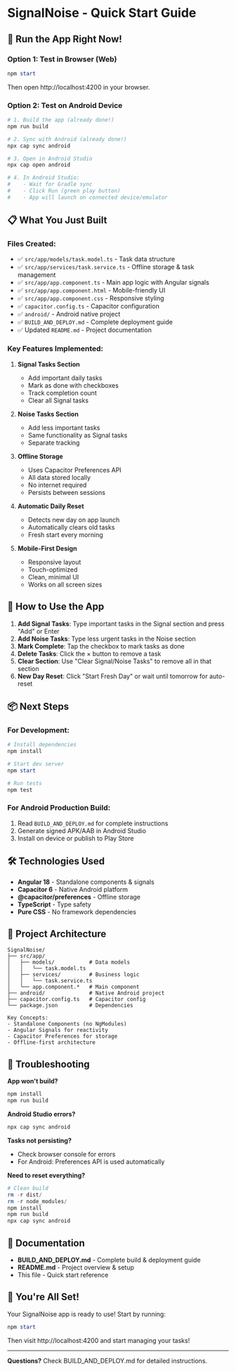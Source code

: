 # SignalNoise - Quick Start Guide

## 🚀 Run the App Right Now!

### Option 1: Test in Browser (Web)
```powershell
npm start
```
Then open http://localhost:4200 in your browser.

### Option 2: Test on Android Device
```powershell
# 1. Build the app (already done!)
npm run build

# 2. Sync with Android (already done!)
npx cap sync android

# 3. Open in Android Studio
npx cap open android

# 4. In Android Studio:
#    - Wait for Gradle sync
#    - Click Run (green play button)
#    - App will launch on connected device/emulator
```

## 📋 What You Just Built

### Files Created:
- ✅ `src/app/models/task.model.ts` - Task data structure
- ✅ `src/app/services/task.service.ts` - Offline storage & task management
- ✅ `src/app/app.component.ts` - Main app logic with Angular signals
- ✅ `src/app/app.component.html` - Mobile-friendly UI
- ✅ `src/app/app.component.css` - Responsive styling
- ✅ `capacitor.config.ts` - Capacitor configuration
- ✅ `android/` - Android native project
- ✅ `BUILD_AND_DEPLOY.md` - Complete deployment guide
- ✅ Updated `README.md` - Project documentation

### Key Features Implemented:
1. **Signal Tasks Section**
   - Add important daily tasks
   - Mark as done with checkboxes
   - Track completion count
   - Clear all Signal tasks

2. **Noise Tasks Section**
   - Add less important tasks
   - Same functionality as Signal tasks
   - Separate tracking

3. **Offline Storage**
   - Uses Capacitor Preferences API
   - All data stored locally
   - No internet required
   - Persists between sessions

4. **Automatic Daily Reset**
   - Detects new day on app launch
   - Automatically clears old tasks
   - Fresh start every morning

5. **Mobile-First Design**
   - Responsive layout
   - Touch-optimized
   - Clean, minimal UI
   - Works on all screen sizes

## 🎯 How to Use the App

1. **Add Signal Tasks**: Type important tasks in the Signal section and press "Add" or Enter
2. **Add Noise Tasks**: Type less urgent tasks in the Noise section
3. **Mark Complete**: Tap the checkbox to mark tasks as done
4. **Delete Tasks**: Click the × button to remove a task
5. **Clear Section**: Use "Clear Signal/Noise Tasks" to remove all in that section
6. **New Day Reset**: Click "Start Fresh Day" or wait until tomorrow for auto-reset

## 📦 Next Steps

### For Development:
```powershell
# Install dependencies
npm install

# Start dev server
npm start

# Run tests
npm test
```

### For Android Production Build:
1. Read `BUILD_AND_DEPLOY.md` for complete instructions
2. Generate signed APK/AAB in Android Studio
3. Install on device or publish to Play Store

## 🛠️ Technologies Used

- **Angular 18** - Standalone components & signals
- **Capacitor 6** - Native Android platform
- **@capacitor/preferences** - Offline storage
- **TypeScript** - Type safety
- **Pure CSS** - No framework dependencies

## 📁 Project Architecture

```
SignalNoise/
├── src/app/
│   ├── models/           # Data models
│   │   └── task.model.ts
│   ├── services/         # Business logic
│   │   └── task.service.ts
│   └── app.component.*   # Main component
├── android/              # Native Android project
├── capacitor.config.ts   # Capacitor config
└── package.json          # Dependencies

Key Concepts:
- Standalone Components (no NgModules)
- Angular Signals for reactivity
- Capacitor Preferences for storage
- Offline-first architecture
```

## 🐛 Troubleshooting

**App won't build?**
```powershell
npm install
npm run build
```

**Android Studio errors?**
```powershell
npx cap sync android
```

**Tasks not persisting?**
- Check browser console for errors
- For Android: Preferences API is used automatically

**Need to reset everything?**
```powershell
# Clean build
rm -r dist/
rm -r node_modules/
npm install
npm run build
npx cap sync android
```

## 📖 Documentation

- **BUILD_AND_DEPLOY.md** - Complete build & deployment guide
- **README.md** - Project overview & setup
- This file - Quick start reference

## 🎉 You're All Set!

Your SignalNoise app is ready to use! Start by running:
```powershell
npm start
```

Then visit http://localhost:4200 and start managing your tasks!

---

**Questions?** Check BUILD_AND_DEPLOY.md for detailed instructions.
